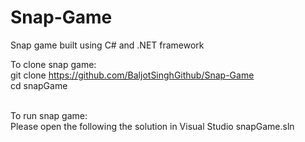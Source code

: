 # Snap-Game
Snap game built using C# and .NET framework

To clone snap game:
<br> git clone https://github.com/BaljotSinghGithub/Snap-Game <br/>
cd snapGame

<br> To run snap game: <br/>
Please open the following the solution in Visual Studio snapGame.sln
